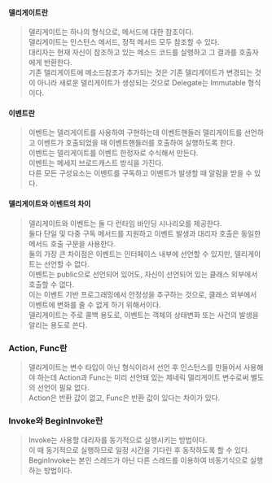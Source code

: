 <h4>델리게이트란</h4>

> 델리게이트는 하나의 형식으로, 메서드에 대한 참조이다.   
> 델리게이트는 인스턴스 메서드, 정적 메서드 모두 참조할 수 있다.   
> 대리자는 현재 자신이 참조하고 있는 메소드 코드를 실행하고 그 결과를 호출자에게 반환한다.   
> 기존 델리게이트에 메소드참조가 추가되는 것은 기존 델리게이트가 변경되는 것이 아니라 새로운 델리게이트가 생성되는 것으로 Delegate는 Immutable 형식이다.

<h4>이벤트란</h4>

> 이벤트는 델리게이트를 사용하여 구현하는데 이벤트핸들러 델리게이트를 선언하고 이벤트가 호출되었을 때 이벤트핸들러를 호출하여 실행하도록 한다.   
> 이벤트는 델리게이트를 이벤트 한정자로 수식해서 만든다.   
> 이벤트는 메세지 브로드캐스트 방식을 가진다.   
> 다른 모든 구성요소는 이벤트를 구독하고 이벤트가 발생할 때 알림을 받을 수 있다.   

<h4>델리게이트와 이벤트의 차이</h4>

> 델리게이트와 이벤트는 둘 다 런타임 바인딩 시나리오를 제공한다.   
> 둘다 단일 및 다중 구독 메서드를 지원하고 이벤트 발생과 대리자 호출은 동일한 메서드 호출 구문을 사용한다.   
> 둘의 가장 큰 차이점은 이벤트는 인터페이스 내부에 선언할 수 있지만, 델리게이트는 선언할 수 없다.   
> 이벤트는 public으로 선언되어 있어도, 자신이 선언되어 있는 클래스 외부에서 호출할 수 없다.   
> 이는 이벤트 기반 프로그래밍에서 안정성을 추구하는 것으로, 클래스 외부에서 이벤트에 변화를 줄 수 없게 하기 위해서이다.   
> 델리게이트는 주로 콜백 용도로, 이벤트는 객체의 상태변화 또는 사건의 발생을 알리는 용도로 쓴다.   

<h3>Action, Func란</h3>

> 델리게이트는 변수 타입이 아닌 형식이라서 선언 후 인스턴스를 만들어서 사용해야 하는데
> Action과 Func는 미리 선언돼 있는 제네릭 델리게이트 변수로써 별도의 선언이 필요 없다.   
> Action은 반환 값이 없고, Func은 반환 값이 있다는 차이가 있다.

<h3>Invoke와 BeginInvoke란</h3>

> Invoke는 사용할 대리자를 동기적으로 실행시키는 방법이다.   
> 이 때 동기적으로 실행하므로 일정 시간을 기다린 후 동작하도록 할 수 있다.   
> BeginInvoke는 본인 스레드가 아닌 다른 스레드를 이용하여 비동기식으로 실행하는 방법이다.

